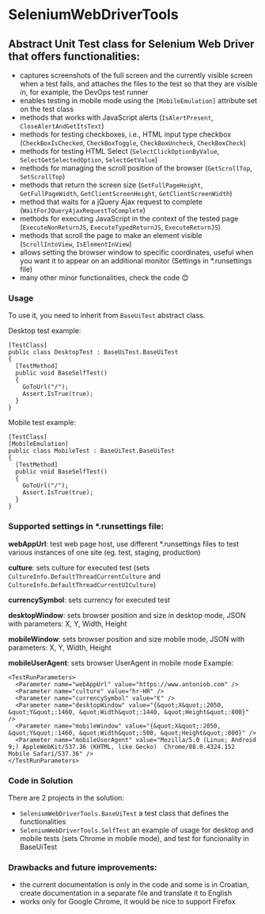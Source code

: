 # SeleniumWebDriverTools

## Abstract Unit Test class for Selenium Web Driver that offers functionalities:

- captures screenshots of the full screen and the currently visible screen when a test fails, and attaches the files to the test so that they are visible in, for example, the DevOps test runner
- enables testing in mobile mode using the `[MobileEmulation]` attribute set on the test class
- methods that works with JavaScript alerts (`IsAlertPresent`, `CloseAlertAndGetItsText`)
- methods for testing checkboxes, i.e., HTML input type checkbox (`CheckBoxIsChecked`, `CheckBoxToggle`, `CheckBoxUncheck`, `CheckBoxCheck`)
- methods for testing HTML Select (`SelectClickOptionByValue`, `SelectGetSelectedOption`, `SelectGetValue`)
- methods for managing the scroll position of the browser (`GetScrollTop`, `SetScrollTop`)
- methods that return the screen size (`GetFullPageHeight`, `GetFullPageWidth`, `GetClientScreenHeight`, `GetClientScreenWidth`)
- method that waits for a jQuery Ajax request to complete (`WaitForJQueryAjaxRequestToComplete`)
- methods for executing JavaScript in the context of the tested page (`ExecuteNonReturnJS`, `ExecuteTypedReturnJS`, `ExecuteReturnJS`)
- methods that scroll the page to make an element visible (`ScrollIntoView`, `IsElementInView`)
- allows setting the browser window to specific coordinates, useful when you want it to appear on an additional monitor (Settings in *.runsettings file)
- many other minor functionalities, check the code :blush:

### Usage
To use it, you need to inherit from `BaseUiTest` abstract class.

Desktop test example:
```
[TestClass]
public class DesktopTest : BaseUiTest.BaseUiTest
{
  [TestMethod]
  public void BaseSelfTest()
  {
    GoToUrl("/");
    Assert.IsTrue(true);
  }
}
```

Mobile test example:

```
[TestClass]
[MobileEmulation]
public class MobileTest : BaseUiTest.BaseUiTest
{
  [TestMethod]
  public void BaseSelfTest()
  {
    GoToUrl("/");
    Assert.IsTrue(true);
  }
}
```

### Supported settings in *.runsettings file:

**webAppUrl**: test web page host, use different *.runsettings files to test various instances of one site (eg. test, staging, production)

**culture**: sets culture for executed test (sets `CultureInfo.DefaultThreadCurrentCulture` and `CultureInfo.DefaultThreadCurrentUICulture`)

**currencySymbol**: sets currency for executed test 

**desktopWindow**: sets browser position and size in desktop mode, JSON with parameters: X, Y, Width, Height

**mobileWindow**: sets browser position and size mobile mode, JSON with parameters: X, Y, Width, Height

**mobileUserAgent**: sets browser UserAgent in mobile mode
Example:
```
<TestRunParameters>
  <Parameter name="webAppUrl" value="https://www.antoniob.com" /> 
  <Parameter name="culture" value="hr-HR" />	 
  <Parameter name="currencySymbol" value="€" />
  <Parameter name="desktopWindow" value="{&quot;X&quot;:2050, &quot;Y&quot;:1460, &quot;Width&quot;:1440, &quot;Height&quot;:800}" /> 
  <Parameter name="mobileWindow" value="{&quot;X&quot;:2050, &quot;Y&quot;:1460, &quot;Width&quot;:500, &quot;Height&quot;:800}" /> 
  <Parameter name="mobileUserAgent" value="Mozilla/5.0 (Linux; Android 9;) AppleWebKit/537.36 (KHTML, like Gecko)  Chrome/88.0.4324.152 Mobile Safari/537.36" /> 
</TestRunParameters>
```

### Code in Solution
There are 2 projects in the solution:

- `SeleniumWebDriverTools.BaseUiTest` a test class that defines the functionalities
- `SeleniumWebDriverTools.SelfTest` an example of usage for desktop and mobile tests (sets Chrome in mobile mode), and test for funcionality in BaseUiTest

### Drawbacks and future improvements:

- the current documentation is only in the code and some is in Croatian, create documentation in a separate file and translate it to English
- works only for Google Chrome, it would be nice to support Firefox
